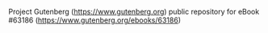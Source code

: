 Project Gutenberg (https://www.gutenberg.org) public repository for
eBook #63186 (https://www.gutenberg.org/ebooks/63186)
